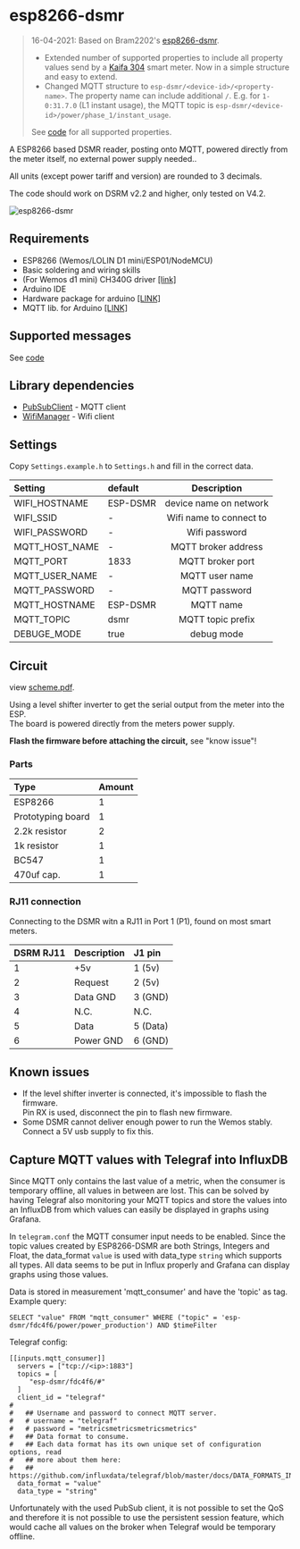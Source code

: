 # esp8266-dsmr

> 16-04-2021: Based on Bram2202's [esp8266-dsmr](https://github.com/bram2202/esp8266-dsmr).
> - Extended number of supported properties to include all property values send by a [Kaifa 304](https://www.liander.nl/sites/default/files/Meters-Handleidingen-elektriciteit-Kaifa-uitgebreid.pdf) smart meter. Now in a simple structure and easy to extend.
> - Changed MQTT structure to `esp-dsmr/<device-id>/<property-name>`. The property name can include additional `/`. E.g. for `1-0:31.7.0` (L1 instant usage), the MQTT topic is `esp-dsmr/<device-id>/power/phase_1/instant_usage`.
> 
> See [code](https://github.com/diversit/esp8266-dsmr/blob/master/esp8266-dsmr.ino#L28) for all supported properties.


A ESP8266 based DSMR reader, posting onto MQTT, powered directly from the meter itself, no external power supply needed..

All units (except power tariff and version) are rounded to 3 decimals.

The code should work on DSRM v2.2 and higher, only tested on V4.2.

![esp8266-dsmr](https://github.com/bram2202/esp8266-dsmr/blob/master/docs/esp8266-dsmr.jpg "esp8266-dsmr")

## Requirements 
* ESP8266 (Wemos/LOLIN D1 mini/ESP01/NodeMCU)
* Basic soldering and wiring skills
* (For Wemos d1 mini) CH340G driver [[link]](https://wiki.wemos.cc/downloads)
* Arduino IDE
* Hardware package for arduino [[LINK]](https://github.com/esp8266/Arduino)
* MQTT lib. for Arduino [[LINK]](https://pubsubclient.knolleary.net/)


## Supported messages
See [code](https://github.com/diversit/esp8266-dsmr/blob/master/esp8266-dsmr.ino#L28)

## Library dependencies
- [PubSubClient](https://pubsubclient.knolleary.net) - MQTT client
- [WifiManager](https://github.com/tzapu/WiFiManager) - Wifi client

## Settings
Copy `Settings.example.h` to `Settings.h` and fill in the correct data.

| Setting | default | Description|  
|:------------- |:----- |:-------------:| 
| WIFI_HOSTNAME | ESP-DSMR | device name on network |
| WIFI_SSID | - | Wifi name to connect to |
| WIFI_PASSWORD | - | Wifi password |
| MQTT_HOST_NAME | - | MQTT broker address |
| MQTT_PORT | 1833 | MQTT broker port |
| MQTT_USER_NAME| - | MQTT user name |
| MQTT_PASSWORD | - | MQTT password |
| MQTT_HOSTNAME| ESP-DSMR | MQTT name |
| MQTT_TOPIC | dsmr | MQTT topic prefix |
| DEBUGE_MODE | true | debug mode |


## Circuit
view [scheme.pdf](scheme.pdf).

Using a level shifter inverter to get the serial output from the meter into the ESP.<br>
The board is powered directly from the meters power supply.<br>

**Flash the firmware before attaching the circuit,** see "know issue"!

### Parts
| Type | Amount |
|:---|:---|
| ESP8266 | 1 |
| Prototyping board | 1 |
| 2.2k resistor | 2 |
| 1k resistor | 1 |
| BC547 | 1 | 
| 470uf cap. | 1 | 

### RJ11 connection

Connecting to the DSMR witn a RJ11 in Port 1 (P1), found on most smart meters.


| DSRM RJ11 | Description | J1 pin |
|:---|:---|:---|
| 1 | +5v | 1 (5v) |
| 2 | Request | 2 (5v) |
| 3 | Data GND| 3 (GND) |
| 4 | N.C. | N.C. |
| 5 | Data | 5 (Data)|
| 6 | Power GND | 6 (GND) |


## Known issues
- If the level shifter inverter is connected, it's impossible to flash the firmware.<br>
Pin RX is used, disconnect the pin to flash new firmware.
- Some DSMR cannot deliver enough power to run the Wemos stably.<br> 
Connect a 5V usb supply to fix this.

## Capture MQTT values with Telegraf into InfluxDB

Since MQTT only contains the last value of a metric, when the consumer is temporary offline, all values in between are lost.
This can be solved by having Telegraf also monitoring your MQTT topics and store the values into an InfluxDB from which values can easily be displayed in graphs using Grafana.

In `telegram.conf` the MQTT consumer input needs to be enabled.
Since the topic values created by ESP8266-DSMR are both Strings, Integers and Float, the data_format `value` is used with data_type `string` which supports all types.
All data seems to be put in Influx properly and Grafana can display graphs using those values.

Data is stored in measurement 'mqtt_consumer' and have the 'topic' as tag.
Example query:
```
SELECT "value" FROM "mqtt_consumer" WHERE ("topic" = 'esp-dsmr/fdc4f6/power/power_production') AND $timeFilter
```

Telegraf config:
```
[[inputs.mqtt_consumer]]
  servers = ["tcp://<ip>:1883"]
  topics = [
     "esp-dsmr/fdc4f6/#"
  ]
  client_id = "telegraf"
#
#   ## Username and password to connect MQTT server.
#   # username = "telegraf"
#   # password = "metricsmetricsmetricsmetrics"
#   ## Data format to consume.
#   ## Each data format has its own unique set of configuration options, read
#   ## more about them here:
#   ## https://github.com/influxdata/telegraf/blob/master/docs/DATA_FORMATS_INPUT.md
  data_format = "value"
  data_type = "string"
```

Unfortunately with the used PubSub client, it is not possible to set the QoS and therefore it is not possible to use the persistent session feature, which would cache all values on the broker when Telegraf would be temporary offline.